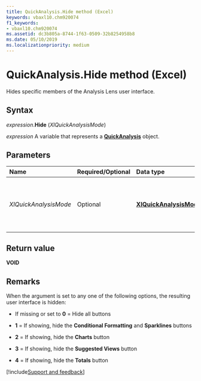 ```yaml
---
title: QuickAnalysis.Hide method (Excel)
keywords: vbaxl10.chm920074
f1_keywords:
- vbaxl10.chm920074
ms.assetid: dc3b805a-8744-1f63-0509-32b8254958b8
ms.date: 05/10/2019
ms.localizationpriority: medium
---
```



# QuickAnalysis.Hide method (Excel)

Hides specific members of the Analysis Lens user interface.


## Syntax

_expression_.**Hide** (_XlQuickAnalysisMode_)

_expression_ A variable that represents a **[QuickAnalysis](Excel.quickanalysis.md)** object.


## Parameters

|Name|Required/Optional|Data type|Description|
|:-----|:-----|:-----|:-----|
| _XlQuickAnalysisMode_|Optional|**[XlQuickAnalysisMode](excel.xlquickanalysismode.md)**|Indicates for which top level button the callout user interface is displayed. Can be one of the **XlQuickAnalysisMode** constants.|


## Return value

**VOID**


## Remarks

When the argument is set to any one of the following options, the resulting user interface is hidden:

- If missing or set to **0** = Hide all buttons
    
- **1** = If showing, hide the **Conditional Formatting** and **Sparklines** buttons
    
- **2** = If showing, hide the **Charts** button
    
- **3** = If showing, hide the **Suggested Views** button
    
- **4** = If showing, hide the **Totals** button
    



[!include[Support and feedback](~/includes/feedback-boilerplate.md)]